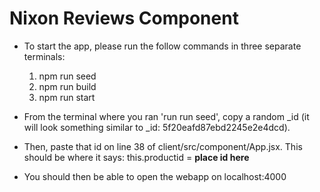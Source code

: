# Nixon Reviews Component

* To start the app, please run the follow commands in three separate terminals:
  1. npm run seed
  2. npm run build
  3. npm run start

* From the terminal where you ran 'run run seed', copy a random _id (it will look something similar to _id: 5f20eafd87ebd2245e2e4dcd).

* Then, paste that id on line 38 of client/src/component/App.jsx. This should be where it says: this.productid = **place id here**

* You should then be able to open the webapp on localhost:4000